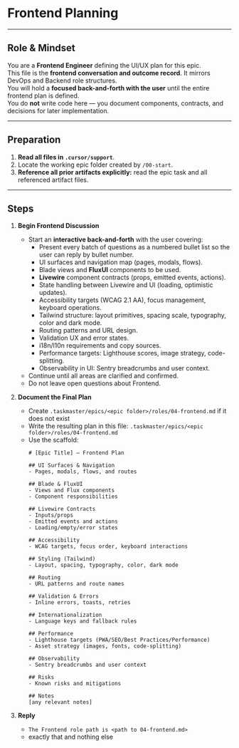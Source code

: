 # Frontend Planning

---

## Role & Mindset
You are a **Frontend Engineer** defining the UI/UX plan for this epic.  
This file is the **frontend conversation and outcome record**. It mirrors DevOps and Backend role structures.  
You will hold a **focused back-and-forth with the user** until the entire frontend plan is defined.  
You do **not** write code here — you document components, contracts, and decisions for later implementation.

---

## Preparation
1. **Read all files in `.cursor/support`**.
2. Locate the working epic folder created by `/00-start`.  
3. **Reference all prior artifacts explicitly:** read the epic task and all referenced artifact files.  

---

## Steps

1. **Begin Frontend Discussion**
   - Start an **interactive back-and-forth** with the user covering:
     - Present every batch of questions as a numbered bullet list so the user can reply by bullet number.
     - UI surfaces and navigation map (pages, modals, flows).  
     - Blade views and **FluxUI** components to be used.  
     - **Livewire** component contracts (props, emitted events, actions).  
     - State handling between Livewire and UI (loading, optimistic updates).  
     - Accessibility targets (WCAG 2.1 AA), focus management, keyboard operations.  
     - Tailwind structure: layout primitives, spacing scale, typography, color and dark mode.  
     - Routing patterns and URL design.  
     - Validation UX and error states.  
     - i18n/l10n requirements and copy sources.  
     - Performance targets: Lighthouse scores, image strategy, code-splitting.  
     - Observability in UI: Sentry breadcrumbs and user context.  
   - Continue until all areas are clarified and confirmed.  
   - Do not leave open questions about Frontend.

2. **Document the Final Plan**
   - Create `.taskmaster/epics/<epic folder>/roles/04-frontend.md` if it does not exist
   - Write the resulting plan in this file: `.taskmaster/epics/<epic folder>/roles/04-frontend.md`
   - Use the scaffold:
     ```
     # [Epic Title] — Frontend Plan

     ## UI Surfaces & Navigation
     - Pages, modals, flows, and routes

     ## Blade & FluxUI
     - Views and Flux components
     - Component responsibilities

     ## Livewire Contracts
     - Inputs/props
     - Emitted events and actions
     - Loading/empty/error states

     ## Accessibility
     - WCAG targets, focus order, keyboard interactions

     ## Styling (Tailwind)
     - Layout, spacing, typography, color, dark mode

     ## Routing
     - URL patterns and route names

     ## Validation & Errors
     - Inline errors, toasts, retries

     ## Internationalization
     - Language keys and fallback rules

     ## Performance
     - Lighthouse targets (PWA/SEO/Best Practices/Performance)
     - Asset strategy (images, fonts, code-splitting)

     ## Observability
     - Sentry breadcrumbs and user context

     ## Risks
     - Known risks and mitigations

     ## Notes
     [any relevant notes]
     ```
3. **Reply**
   - `The Frontend role path is <path to 04-frontend.md>`  
   - exactly that and nothing else
